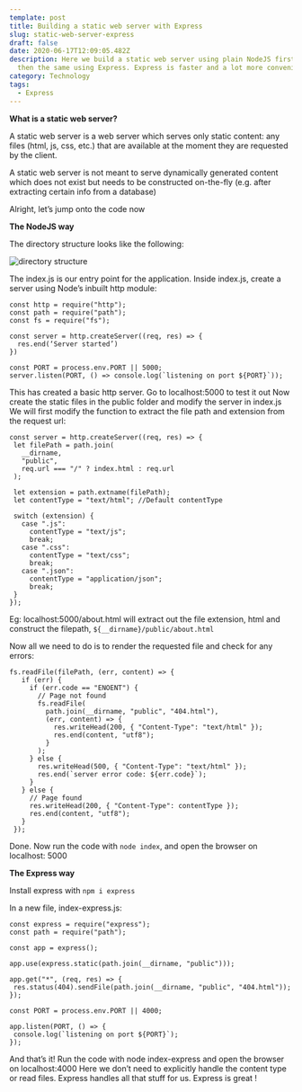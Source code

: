 ```yaml
---
template: post
title: Building a static web server with Express
slug: static-web-server-express
draft: false
date: 2020-06-17T12:09:05.482Z
description: Here we build a static web server using plain NodeJS first, and
  then the same using Express. Express is faster and a lot more convenient
category: Technology
tags:
  - Express
---
```

**What is a static web server?**

A static web server is a web server which serves only static content: any files (html, js, css, etc.) that are available at the moment they are requested by the client.

A static web server is not meant to serve dynamically generated content which does not exist but needs to be constructed on-the-fly  (e.g. after extracting certain info from a database)

Alright, let’s jump onto the code now

**The NodeJS way**

The directory structure looks like the following:

![directory structure](/media/2020-06-17_1.png "directory structure")

The index.js is our entry point for the application. Inside index.js, create a server using Node’s inbuilt http module:

```
const http = require("http");
const path = require("path");
const fs = require("fs");
 
const server = http.createServer((req, res) => {
  res.end(‘Server started’)
})
 
const PORT = process.env.PORT || 5000;
server.listen(PORT, () => console.log(`listening on port ${PORT}`));
```

This has created a basic http server. Go to localhost:5000 to test it out Now create the static files in the public folder and modify the server in index.js
We will first modify the function to extract the file path and extension from the request url:

```
const server = http.createServer((req, res) => {
 let filePath = path.join(
   __dirname,
   "public",
   req.url === "/" ? index.html : req.url
 );
 
 let extension = path.extname(filePath);
 let contentType = "text/html"; //Default contentType
 
 switch (extension) {
   case ".js":
     contentType = "text/js";
     break;
   case ".css":
     contentType = "text/css";
     break;
   case ".json":
     contentType = "application/json";
     break;
 }
});
```

Eg: localhost:5000/about.html will extract out the file extension, html and construct the filepath,  `${__dirname}/public/about.html`

Now all we need to do is to render the requested file and check for any errors:

```
fs.readFile(filePath, (err, content) => {
   if (err) {
     if (err.code == "ENOENT") {
       // Page not found
       fs.readFile(
         path.join(__dirname, "public", "404.html"),
         (err, content) => {
           res.writeHead(200, { "Content-Type": "text/html" });
           res.end(content, "utf8");
         }
       );
     } else {
       res.writeHead(500, { "Content-Type": "text/html" });
       res.end(`server error code: ${err.code}`);
     }
   } else {
     // Page found
     res.writeHead(200, { "Content-Type": contentType });
     res.end(content, "utf8");
   }
 });

```

Done. Now run the code with `node index`, and open the browser on localhost: 5000



**The Express way**

Install express with `npm i express`

In a new file, index-express.js:

```
const express = require("express");
const path = require("path");
 
const app = express();
 
app.use(express.static(path.join(__dirname, "public")));
 
app.get("*", (req, res) => {
 res.status(404).sendFile(path.join(__dirname, "public", "404.html"));
});
 
const PORT = process.env.PORT || 4000;
 
app.listen(PORT, () => {
 console.log(`listening on port ${PORT}`);
});

```

And that’s it! Run the code with node index-express and open the browser on localhost:4000 Here we don’t need to explicitly handle the content type or read files. Express handles all that stuff for us. Express is great !